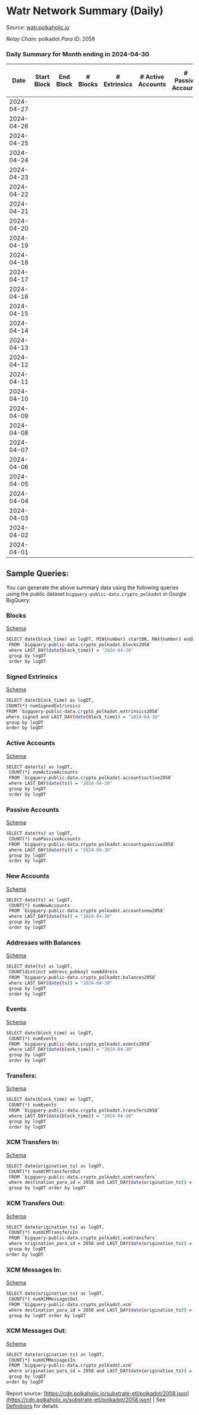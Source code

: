 # Watr Network Summary (Daily)

_Source_: [watr.polkaholic.io](https://watr.polkaholic.io)

*Relay Chain*: polkadot
*Para ID*: 2058



### Daily Summary for Month ending in 2024-04-30


| Date    | Start Block | End Block | # Blocks | # Extrinsics | # Active Accounts | # Passive Accounts | # New Accounts | # Addresses | # Events  | # Transfers ($USD) | # XCM Transfers In ($USD) | # XCM Transfers Out ($USD) | # XCM In | # XCM Out | Issues |
|---------|-------------|-----------|----------|--------------|-------------------|--------------------|----------------|-------------|-----------|--------------------|---------------------------|----------------------------|----------|-----------|--------|
| 2024-04-27 |  |  |  |  |  |  |  |  |  |   |   |   |  |  |  |
| 2024-04-26 |  |  |  |  |  |  |  |  |  |   |   |   |  |  |  |
| 2024-04-25 |  |  |  |  |  |  |  | 74 |  |   |   |   |  |  |  |
| 2024-04-24 |  |  |  |  |  |  |  |  |  |   |   |   |  |  |  |
| 2024-04-23 |  |  |  |  |  |  |  | 74 |  |   |   |   |  |  |  |
| 2024-04-22 |  |  |  |  |  |  |  | 74 |  |   |   |   |  |  |  |
| 2024-04-21 |  |  |  |  |  |  |  | 74 |  |   |   |   |  |  |  |
| 2024-04-20 |  |  |  |  |  |  |  | 74 |  |   |   |   |  |  |  |
| 2024-04-19 |  |  |  |  |  |  |  | 74 |  |   |   |   |  |  |  |
| 2024-04-18 |  |  |  |  |  |  |  | 74 |  |   |   |   |  |  |  |
| 2024-04-17 |  |  |  |  |  |  |  | 74 |  |   |   |   |  |  |  |
| 2024-04-16 |  |  |  |  |  |  |  | 74 |  |   |   |   |  |  |  |
| 2024-04-15 |  |  |  |  |  |  |  | 74 |  |   |   |   |  |  |  |
| 2024-04-14 |  |  |  |  |  |  |  | 74 |  |   |   |   |  |  |  |
| 2024-04-13 |  |  |  |  |  |  |  | 74 |  |   |   |   |  |  |  |
| 2024-04-12 |  |  |  |  |  |  |  | 74 |  |   |   |   |  |  |  |
| 2024-04-11 |  |  |  |  |  |  |  | 74 |  |   |   |   |  |  |  |
| 2024-04-10 |  |  |  |  |  |  |  | 74 |  |   |   |   |  |  |  |
| 2024-04-09 |  |  |  |  |  |  |  | 74 |  |   |   |   |  |  |  |
| 2024-04-08 |  |  |  |  |  |  |  | 74 |  |   |   |   |  |  |  |
| 2024-04-07 |  |  |  |  |  |  |  | 74 |  |   |   |   |  |  |  |
| 2024-04-06 |  |  |  |  |  |  |  | 74 |  |   |   |   |  |  |  |
| 2024-04-05 |  |  |  |  |  |  |  | 74 |  |   |   |   |  |  |  |
| 2024-04-04 |  |  |  |  |  |  |  | 74 |  |   |   |   |  |  |  |
| 2024-04-03 |  |  |  |  |  |  |  | 74 |  |   |   |   |  |  |  |
| 2024-04-02 |  |  |  |  |  |  |  | 74 |  |   |   |   |  |  |  |
| 2024-04-01 |  |  |  |  |  |  |  | 74 |  |   |   |   |  |  |  |

## Sample Queries:
You can generate the above summary data using the following queries using the public dataset `bigquery-public-data.crypto_polkadot` in Google BigQuery:


### Blocks 

[Schema](https://github.com/colorfulnotion/substrate-etl/blob/main/schema/blocks.json)

```bash
SELECT date(block_time) as logDT, MIN(number) startBN, MAX(number) endBN, COUNT(*) numBlocks 
 FROM `bigquery-public-data.crypto_polkadot.blocks2058`  
 where LAST_DAY(date(block_time)) = "2024-04-30" 
 group by logDT 
 order by logDT
```

### Signed Extrinsics 

[Schema](https://github.com/colorfulnotion/substrate-etl/blob/main/schema/extrinsics.json)

```bash
SELECT date(block_time) as logDT, 
COUNT(*) numSignedExtrinsics 
FROM `bigquery-public-data.crypto_polkadot.extrinsics2058`  
where signed and LAST_DAY(date(block_time)) = "2024-04-30" 
group by logDT 
order by logDT
```

### Active Accounts 

[Schema](https://github.com/colorfulnotion/substrate-etl/blob/main/schema/accountsactive.json)

```bash
SELECT date(ts) as logDT, 
 COUNT(*) numActiveAccounts 
 FROM `bigquery-public-data.crypto_polkadot.accountsactive2058` 
 where LAST_DAY(date(ts)) = "2024-04-30" 
 group by logDT 
 order by logDT
```

### Passive Accounts 

[Schema](https://github.com/colorfulnotion/substrate-etl/blob/main/schema/accountspassive.json)

```bash
SELECT date(ts) as logDT, 
 COUNT(*) numPassiveAccounts 
 FROM `bigquery-public-data.crypto_polkadot.accountspassive2058` 
 where LAST_DAY(date(ts)) = "2024-04-30" 
 group by logDT 
 order by logDT
```

### New Accounts 

[Schema](https://github.com/colorfulnotion/substrate-etl/blob/main/schema/accountsnew.json)

```bash
SELECT date(ts) as logDT, 
 COUNT(*) numNewAccounts 
 FROM `bigquery-public-data.crypto_polkadot.accountsnew2058` 
 where LAST_DAY(date(ts)) = "2024-04-30" 
 group by logDT
 order by logDT
```

### Addresses with Balances 

[Schema](https://github.com/colorfulnotion/substrate-etl/blob/main/schema/balances.json)

```bash
SELECT date(ts) as logDT,
 COUNT(distinct address_pubkey) numAddress 
 FROM `bigquery-public-data.crypto_polkadot.balances2058` 
 where LAST_DAY(date(ts)) = "2024-04-30" 
 group by logDT 
 order by logDT
```

### Events 

[Schema](https://github.com/colorfulnotion/substrate-etl/blob/main/schema/events.json)

```bash
SELECT date(block_time) as logDT, 
 COUNT(*) numEvents 
 FROM `bigquery-public-data.crypto_polkadot.events2058` 
 where LAST_DAY(date(block_time)) = "2024-04-30" 
 group by logDT 
 order by logDT
```

### Transfers:

[Schema](https://github.com/colorfulnotion/substrate-etl/blob/main/schema/transfers.json)

```bash
SELECT date(block_time) as logDT, 
 COUNT(*) numEvents 
 FROM `bigquery-public-data.crypto_polkadot.transfers2058` 
 where LAST_DAY(date(block_time)) = "2024-04-30" 
 group by logDT 
 order by logDT
```

### XCM Transfers In: 

[Schema](https://github.com/colorfulnotion/substrate-etl/blob/main/schema/xcmtransfers.json)

```bash
SELECT date(origination_ts) as logDT, 
 COUNT(*) numXCMTransfersOut 
 FROM `bigquery-public-data.crypto_polkadot.xcmtransfers` 
 where destination_para_id = 2058 and LAST_DAY(date(origination_ts)) = "2024-04-30" 
 group by logDT order by logDT
```

### XCM Transfers Out: 

[Schema](https://github.com/colorfulnotion/substrate-etl/blob/main/schema/xcmtransfers.json)

```bash
SELECT date(origination_ts) as logDT, 
 COUNT(*) numXCMTransfersIn 
 FROM `bigquery-public-data.crypto_polkadot.xcmtransfers` 
 where origination_para_id = 2058 and LAST_DAY(date(origination_ts)) = "2024-04-30" 
 group by logDT 
order by logDT
```

### XCM Messages In: 

[Schema](https://github.com/colorfulnotion/substrate-etl/blob/main/schema/xcm.json)

```bash
SELECT date(origination_ts) as logDT, 
 COUNT(*) numXCMMessagesOut 
 FROM `bigquery-public-data.crypto_polkadot.xcm` 
 where destination_para_id = 2058 and LAST_DAY(date(origination_ts)) = "2024-04-30" 
 group by logDT order by logDT
```

### XCM Messages Out: 

[Schema](https://github.com/colorfulnotion/substrate-etl/blob/main/schema/xcm.json)

```bash
SELECT date(origination_ts) as logDT, 
 COUNT(*) numXCMMessagesIn 
 FROM `bigquery-public-data.crypto_polkadot.xcm` 
 where origination_para_id = 2058 and LAST_DAY(date(origination_ts)) = "2024-04-30" 
 group by logDT 
order by logDT
```


Report source: [https://cdn.polkaholic.io/substrate-etl/polkadot/2058.json](https://cdn.polkaholic.io/substrate-etl/polkadot/2058.json) | See [Definitions](/DEFINITIONS.md) for details
